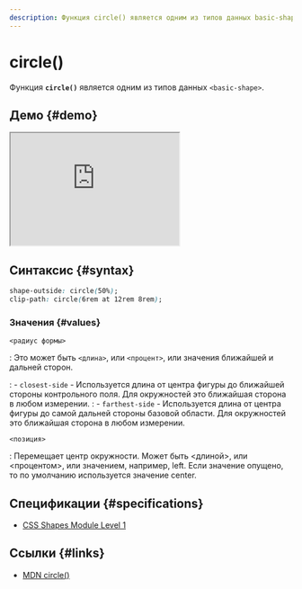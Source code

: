 ```yaml
---
description: Функция circle() является одним из типов данных basic-shape
---
```


# circle()

Функция **`circle()`** является одним из типов данных `<basic-shape>`.

## Демо {#demo}

<iframe class="interactive is-default-height" height="200" src="https://interactive-examples.mdn.mozilla.net/pages/css/function-circle.html" title="MDN Web Docs Interactive Example" loading="lazy" data-readystate="complete"></iframe>

## Синтаксис {#syntax}

```css
shape-outside: circle(50%);
clip-path: circle(6rem at 12rem 8rem);
```

### Значения {#values}

`<радиус формы>`

: Это может быть `<длина>`, или `<процент>`, или значения ближайшей и дальней сторон.

: - `closest-side` - Используется длина от центра фигуры до ближайшей стороны контрольного поля. Для окружностей это ближайшая сторона в любом измерении. : - `farthest-side` - Используется длина от центра фигуры до самой дальней стороны базовой области. Для окружностей это ближайшая сторона в любом измерении.

`<позиция>`

: Перемещает центр окружности. Может быть <длиной>, или <процентом>, или значением, например, left. Если значение <position> опущено, то по умолчанию используется значение center.

## Спецификации {#specifications}

-   [CSS Shapes Module Level 1](https://drafts.csswg.org/css-shapes/#funcdef-basic-shape-circle)

## Ссылки {#links}

-   [MDN circle()](https://developer.mozilla.org/docs/Web/CSS/basic-shape/circle)
